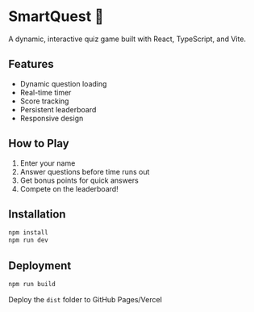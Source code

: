 # SmartQuest 🎯

A dynamic, interactive quiz game built with React, TypeScript, and Vite.

## Features
- Dynamic question loading
- Real-time timer
- Score tracking
- Persistent leaderboard
- Responsive design

## How to Play
1. Enter your name
2. Answer questions before time runs out
3. Get bonus points for quick answers
4. Compete on the leaderboard!

## Installation
```bash
npm install
npm run dev
```

## Deployment
```bash
npm run build
```
Deploy the `dist` folder to GitHub Pages/Vercel